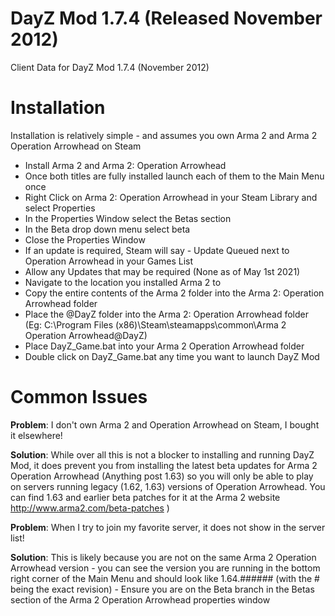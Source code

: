 # DayZ Mod 1.7.4 (Released November 2012)
Client Data for DayZ Mod 1.7.4 (November 2012)

Installation
============

Installation is relatively simple - and assumes you own Arma 2 and Arma 2 Operation Arrowhead on Steam

- Install Arma 2 and Arma 2: Operation Arrowhead
- Once both titles are fully installed launch each of them to the Main Menu once
- Right Click on Arma 2: Operation Arrowhead in your Steam Library and select Properties
- In the Properties Window select the Betas section
- In the Beta drop down menu select beta
- Close the Properties Window
- If an update is required, Steam will say - Update Queued next to Operation Arrowhead in your Games List
- Allow any Updates that may be required (None as of May 1st 2021) 
- Navigate to the location you installed Arma 2 to
- Copy the entire contents of the Arma 2 folder into the Arma 2: Operation Arrowhead folder
- Place the @DayZ folder into the Arma 2: Operation Arrowhead folder (Eg: C:\Program Files (x86)\Steam\steamapps\common\Arma 2 Operation Arrowhead\@DayZ)
- Place DayZ_Game.bat into your Arma 2 Operation Arrowhead folder
- Double click on DayZ_Game.bat any time you want to launch DayZ Mod


Common Issues
=============

**Problem**: I don't own Arma 2 and Operation Arrowhead on Steam, I bought it elsewhere!

**Solution**: While over all this is not a blocker to installing and running DayZ Mod, it does prevent you from installing the latest beta updates for Arma 2 Operation Arrowhead (Anything post 1.63) so you will only be able to play on servers running legacy (1.62, 1.63) versions of Operation Arrowhead. You can find 1.63 and earlier beta patches for it at the Arma 2 website http://www.arma2.com/beta-patches )

**Problem**: When I try to join my favorite server, it does not show in the server list!

**Solution**: This is likely because you are not on the same Arma 2 Operation Arrowhead version - you can see the version you are running in the bottom right corner of the Main Menu and should look like 1.64.###### (with the # being the exact revision) - Ensure you are on the Beta branch in the Betas section of the Arma 2 Operation Arrowhead properties window

